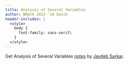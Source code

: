 ```yaml
---
title: Analysis of Several Variables
author: BMath 2021-'24 batch
header-includes: |
  <style>
    body {
      font-family: sans-serif;
    }
  </style>
---
```


Get Analysis of Several Variables [notes](./Analysis-3.pdf) by [Jaydeb Sarkar](https://www.isibang.ac.in/~jay).
